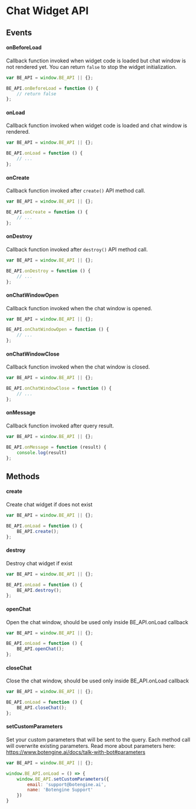# Chat Widget API

## Events

#### onBeforeLoad

Callback function invoked when widget code is loaded but chat window is not rendered yet.
You can return `false` to stop the widget initialization.

```javascript
var BE_API = window.BE_API || {};

BE_API.onBeforeLoad = function () {
    // return false
};
```

#### onLoad

Callback function invoked when widget code is loaded and chat window is rendered.

```javascript
var BE_API = window.BE_API || {};

BE_API.onLoad = function () {
    // ...
};
```

#### onCreate

Callback function invoked after `create()` API method call.

```javascript
var BE_API = window.BE_API || {};

BE_API.onCreate = function () {
    // ...
};
```

#### onDestroy

Callback function invoked after `destroy()` API method call.

```javascript
var BE_API = window.BE_API || {};

BE_API.onDestroy = function () {
    // ...
};
```

#### onChatWindowOpen

Callback function invoked when the chat window is opened.

```javascript
var BE_API = window.BE_API || {};

BE_API.onChatWindowOpen = function () {
    // ...
};
```

#### onChatWindowClose

Callback function invoked when the chat window is closed.

```javascript
var BE_API = window.BE_API || {};

BE_API.onChatWindowClose = function () {
    // ...
};
```

#### onMessage

Callback function invoked after query result.

```javascript
var BE_API = window.BE_API || {};

BE_API.onMessage = function (result) {
    console.log(result)
};
```

## Methods

#### create

Create chat widget if does not exist

```javascript
var BE_API = window.BE_API || {};

BE_API.onLoad = function () {
    BE_API.create();
};
```

#### destroy

Destroy chat widget if exist

```javascript
var BE_API = window.BE_API || {};

BE_API.onLoad = function () {
    BE_API.destroy();
};
```

#### openChat

Open the chat window, should be used only inside BE_API.onLoad callback

```javascript
var BE_API = window.BE_API || {};

BE_API.onLoad = function () {
    BE_API.openChat();
};
```

#### closeChat

Close the chat window, should be used only inside BE_API.onLoad callback

```javascript
var BE_API = window.BE_API || {};

BE_API.onLoad = function () {
    BE_API.closeChat();
};
```

#### setCustomParameters

Set your custom parameters that will be sent to the query.
Each method call will overwrite existing parameters.
Read more about parameters here: https://www.botengine.ai/docs/talk-with-bot#parameters

```javascript
var BE_API = window.BE_API || {};

window.BE_API.onLoad = () => {
    window.BE_API.setCustomParameters({
        email: 'support@botengine.ai',
        name: 'Botengine Support'
    })
}
```
